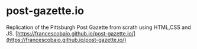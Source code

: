 # post-gazette.io
Replication of the Pittsburgh Post Gazette from scrath using HTML,CSS and JS.
[https://francescobaio.github.io/post-gazette.io/](https://francescobaio.github.io/post-gazette.io/)

